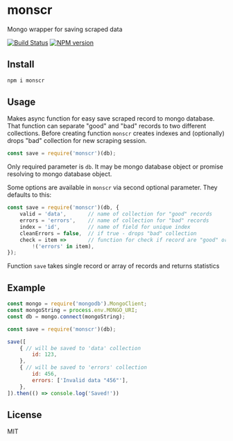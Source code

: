 # monscr

Mongo wrapper for saving scraped data

[![Build Status][travis-image]][travis-url]
[![NPM version][npm-image]][npm-url]

## Install

```bash
npm i monscr
```

## Usage

Makes async function for easy save scraped record to mongo database. That function can separate "good" and "bad" records to two different collections. Before creating function `monscr` creates indexes and (optionally) drops "bad" collection for new scraping session.

```js
const save = require('monscr')(db);
```

Only required parameter is `db`. It may be mongo database object or promise resolving to mongo database object.

Some options are available in `monscr` via second optional parameter. They defaults to this:

```js
const save = require('monscr')(db, {
    valid = 'data',       // name of collection for "good" records
    errors = 'errors',    // name of collection for "bad" records
    index = 'id',         // name of field for unique index
    cleanErrors = false,  // if true - drops "bad" collection
    check = item =>       // function for check if record are "good" or not
        !('errors' in item),
});
```

Function `save` takes single record or array of records and returns statistics

## Example

```js
const mongo = require('mongodb').MongoClient;
const mongoString = process.env.MONGO_URI;
const db = mongo.connect(mongoString);

const save = require('monscr')(db);

save([
    { // will be saved to 'data' collection
        id: 123,
    },
    { // will be saved to 'errors' collection
        id: 456,
        errors: ['Invalid data "456"'],
    },
]).then(() => console.log('Saved!'))
```

## License

MIT

[npm-url]: https://npmjs.org/package/monscr
[npm-image]: https://badge.fury.io/js/monscr.svg
[travis-url]: https://travis-ci.org/astur/monscr
[travis-image]: https://travis-ci.org/astur/monscr.svg?branch=master